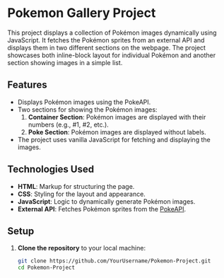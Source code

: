 # Pokemon Gallery Project

This project displays a collection of Pokémon images dynamically using JavaScript. It fetches the Pokémon sprites from an external API and displays them in two different sections on the webpage. The project showcases both inline-block layout for individual Pokémon and another section showing images in a simple list.

## Features

- Displays Pokémon images using the PokeAPI.
- Two sections for showing the Pokémon images:
  1. **Container Section**: Pokémon images are displayed with their numbers (e.g., #1, #2, etc.).
  2. **Poke Section**: Pokémon images are displayed without labels.
- The project uses vanilla JavaScript for fetching and displaying the images.

## Technologies Used

- **HTML**: Markup for structuring the page.
- **CSS**: Styling for the layout and appearance.
- **JavaScript**: Logic to dynamically generate Pokémon images.
- **External API**: Fetches Pokémon sprites from the [PokeAPI](https://pokeapi.co/).

## Setup

1. **Clone the repository** to your local machine:

   ```bash
   git clone https://github.com/YourUsername/Pokemon-Project.git
   cd Pokemon-Project
